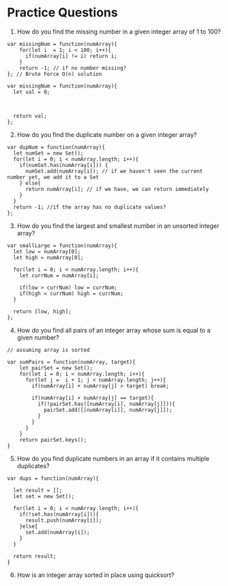 # Practice Questions

1) How do you find the missing number in a given integer array of 1 to 100?


```
var missingNum = function(numArray){
    for(let i  = 1; i < 100; i++){
      if(numArray[i] != i) return i;
    }
    return -1; // if no number missing?
}; // Brute Force O(n) solution
```


```
var missingNum = function(numArray){
  let val = 0;



  return val;
};
```

2) How do you find the duplicate number on a given integer array?

```
var dupNum = function(numArray){
  let numSet = new Set();
  for(let i = 0; i < numArray.length; i++){
    if(numSet.has(numArray[i])) {
      numSet.add(numArray[i]); // if we haven't seen the current number yet, we add it to a Set
    } else{
      return numArray[i]; // if we have, we can return immediately
    }
  }
  return -1; //if the array has no duplicate values?
};
```

3) How do you find the largest and smallest number in an unsorted integer array?

```
var smallLarge = function(numArray){
  let low = numArray[0];
  let high = numArray[0];

  for(let i = 0; i < numArray.length; i++){
    let currNum = numArray[i];

    if(low > currNum) low = currNum;
    if(high < currNum) high = currNum;
  }

  return [low, high];
};
```

4) How do you find all pairs of an integer array whose sum is equal to a given number?

```
// assuming array is sorted

var sumPairs = function(numArray, target){
    let pairSet = new Set();
    for(let i = 0; i < numArray.length; i++){
      for(let j =  i + 1; j < numArray.length; j++){
        if(numArray[i] + numArray[j] > target) break;

        if(numArray[i] + numArray[j] == target){
          if(!pairSet.has([numArray[i], numArray[j]])){
            pairSet.add([[numArray[i]], numArray[j]]);
          }
        }
      }
    }
    return pairSet.keys();
}
```

5) How do you find duplicate numbers in an array if it contains multiple duplicates?

```
var dups = function(numArray){

  let result = [];
  let set = new Set();

  for(let i = 0; i < numArray.length; i++){
    if(!set.has(numArray[i])){
      result.push(numArray[i]);
    }else{
      set.add(numArray[i]);
    }
  }

  return result;
}

```

6) How is an integer array sorted in place using quicksort?
